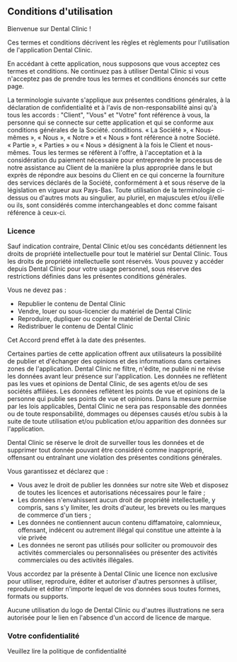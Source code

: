 <h2><strong>Conditions d'utilisation</strong></h2>

<p>Bienvenue sur Dental Clinic !</p>

<p>Ces termes et conditions décrivent les règles et règlements pour l'utilisation de l'application Dental Clinic.</p>

<p>En accédant à cette application, nous supposons que vous acceptez ces termes et conditions. Ne continuez pas à utiliser Dental Clinic si vous n'acceptez pas de prendre tous les termes et conditions énoncés sur cette page.</p>

<p>La terminologie suivante s'applique aux présentes conditions générales, à la déclaration de confidentialité et à l'avis de non-responsabilité ainsi qu'à tous les accords : "Client", "Vous" et "Votre" font référence à vous, la personne qui se connecte sur cette application et qui se conforme aux conditions générales de la Société. conditions. « La Société », « Nous-mêmes », « Nous », « Notre » et « Nous » font référence à notre Société. « Partie », « Parties » ou « Nous » désignent à la fois le Client et nous-mêmes. Tous les termes se réfèrent à l'offre, à l'acceptation et à la considération du paiement nécessaire pour entreprendre le processus de notre assistance au Client de la manière la plus appropriée dans le but exprès de répondre aux besoins du Client en ce qui concerne la fourniture des services déclarés de la Société, conformément à et sous réserve de la législation en vigueur aux Pays-Bas. Toute utilisation de la terminologie ci-dessus ou d'autres mots au singulier, au pluriel, en majuscules et/ou il/elle ou ils, sont considérés comme interchangeables et donc comme faisant référence à ceux-ci.</p>

<h3><strong>Licence</strong></h3>

<p>Sauf indication contraire, Dental Clinic et/ou ses concédants détiennent les droits de propriété intellectuelle pour tout le matériel sur Dental Clinic. Tous les droits de propriété intellectuelle sont réservés. Vous pouvez y accéder depuis Dental Clinic pour votre usage personnel, sous réserve des restrictions définies dans les présentes conditions générales.</p>

<p>Vous ne devez pas :</p>
<ul>
    <li>Republier le contenu de Dental Clinic</li>
    <li>Vendre, louer ou sous-licencier du matériel de Dental Clinic</li>
    <li>Reproduire, dupliquer ou copier le matériel de Dental Clinic</li>
    <li>Redistribuer le contenu de Dental Clinic</li>
</ul>

<p>Cet Accord prend effet à la date des présentes.</p >

<p> Certaines parties de cette application offrent aux utilisateurs la possibilité de publier et d'échanger des opinions et des informations dans certaines zones de l'application. Dental Clinic ne filtre, n'édite, ne publie ni ne révise les données avant leur présence sur l'application. Les données ne reflètent pas les vues et opinions de Dental Clinic, de ses agents et/ou de ses sociétés affiliées. Les données reflètent les points de vue et opinions de la personne qui publie ses points de vue et opinions. Dans la mesure permise par les lois applicables, Dental Clinic ne sera pas responsable des données ou de toute responsabilité, dommages ou dépenses causés et/ou subis à la suite de toute utilisation et/ou publication et/ou apparition des données sur l'application.</p>

<p>Dental Clinic se réserve le droit de surveiller tous les données et de supprimer tout donnée pouvant être considéré comme inapproprié, offensant ou entraînant une violation des présentes conditions générales.</p>

<p>Vous garantissez et déclarez que :</p>

<ul>
    <li>Vous avez le droit de publier les données sur notre site Web et disposez de toutes les licences et autorisations nécessaires pour le faire ;</li>
    <li>Les données n'envahissent aucun droit de propriété intellectuelle, y compris, sans s'y limiter, les droits d'auteur, les brevets ou les marques de commerce d'un tiers ;</li>
    <li>Les données ne contiennent aucun contenu diffamatoire, calomnieux, offensant, indécent ou autrement illégal qui constitue une atteinte à la vie privée</li>
    <li>Les données ne seront pas utilisés pour solliciter ou promouvoir des activités commerciales ou personnalisées ou présenter des activités commerciales ou des activités illégales.</li>
</ul>

<p>Vous accordez par la présente à Dental Clinic une licence non exclusive pour utiliser, reproduire, éditer et autoriser d'autres personnes à utiliser, reproduire et éditer n'importe lequel de vos données sous toutes formes, formats ou supports.</p>


<p>Aucune utilisation du logo de Dental Clinic ou d'autres illustrations ne sera autorisée pour le lien en l'absence d'un accord de licence de marque.</p>

<h3><strong>Votre confidentialité</strong></h3>

<p>Veuillez lire la politique de confidentialité</p>
